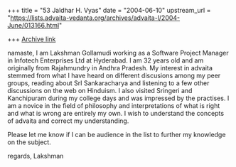 +++
title = "53 Jaldhar H. Vyas"
date = "2004-06-10"
upstream_url = "https://lists.advaita-vedanta.org/archives/advaita-l/2004-June/013166.html"

+++
[Archive link](https://lists.advaita-vedanta.org/archives/advaita-l/2004-June/013166.html)

namaste,
  I am Lakshman Gollamudi working as a Software Project Manager in Infotech
Enterprises Ltd at Hyderabad. I am 32 years old and am originally from
Rajahmundry in Andhra Pradesh. My interest in advaita stemmed from what I
have heard on different discusions among my peer groups, reading about SrI
Sankaracharya and listening to a few other discussions on the web on
Hinduism. I also visited Sringeri and Kanchipuram during my college days and
was impressed by the practises. I am a novice in the field of philosophy and
interpretations of what is right and what is wrong are entirely my own. I
wish to understand the concepts of advaita and correct my understanding.

Please let me know if I can be audience in the list to further my knowledge
on the subject.

regards,
Lakshman


